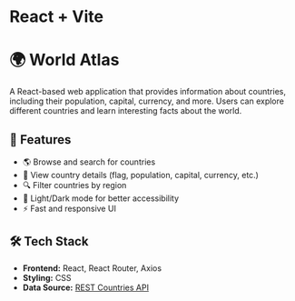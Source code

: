 # React + Vite


# 🌍 World Atlas

A React-based web application that provides information about countries, including their population, capital, currency, and more. Users can explore different countries and learn interesting facts about the world.

## 🚀 Features

- 🌎 Browse and search for countries  
- 📍 View country details (flag, population, capital, currency, etc.)  
- 🔍 Filter countries by region  
- 🌙 Light/Dark mode for better accessibility  
- ⚡ Fast and responsive UI  

## 🛠️ Tech Stack

- **Frontend:** React, React Router, Axios  
- **Styling:** CSS 
- **Data Source:** [REST Countries API](https://restcountries.com/)  


